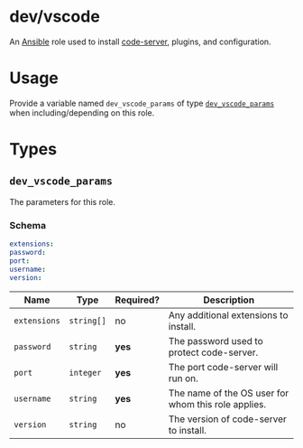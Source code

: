 # dev/vscode

An [Ansible](https://www.ansible.com) role used to install [code-server](https://github.com/cdr/code-server), plugins,
and configuration.

# Usage

Provide a variable named `dev_vscode_params` of type [`dev_vscode_params`](#dev_vscode_params) when including/depending
on this role.

# Types

## `dev_vscode_params`

The parameters for this role.

### Schema

```yaml
extensions:
password:
port:
username:
version:
```

| Name         | Type       | Required? | Description                                         |
|--------------|------------|-----------|-----------------------------------------------------|
| `extensions` | `string[]` | no        | Any additional extensions to install.               |
| `password`   | `string`   | **yes**   | The password used to protect code-server.           |
| `port`       | `integer`  | **yes**   | The port code-server will run on.                   |
| `username`   | `string`   | **yes**   | The name of the OS user for whom this role applies. |
| `version`    | `string`   | no        | The version of code-server to install.              |
